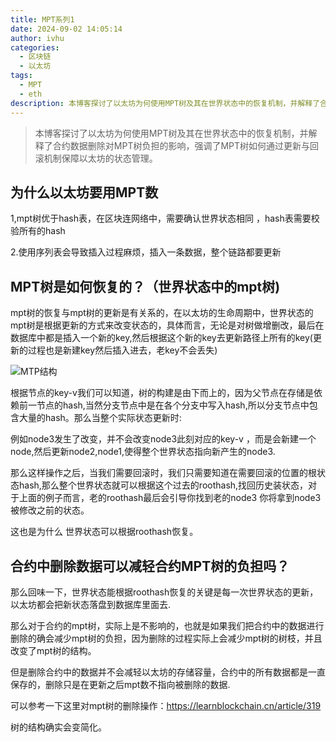 ```yaml
---
title: MPT系列1
date: 2024-09-02 14:05:14
author: ivhu
categories:
  - 区块链
  - 以太坊
tags:
  - MPT
  - eth
description: 本博客探讨了以太坊为何使用MPT树及其在世界状态中的恢复机制，并解释了合约数据删除对MPT树负担的影响，强调了MPT树如何通过更新与回滚机制保障以太坊的状态管理。
---
```


> 本博客探讨了以太坊为何使用MPT树及其在世界状态中的恢复机制，并解释了合约数据删除对MPT树负担的影响，强调了MPT树如何通过更新与回滚机制保障以太坊的状态管理。

## 为什么以太坊要用MPT数

1,mpt树优于hash表，在区块连网络中，需要确认世界状态相同 ，hash表需要校验所有的hash

2.使用序列表会导致插入过程麻烦，插入一条数据，整个链路都要更新

## MPT树是如何恢复的？（世界状态中的mpt树)

mpt树的恢复与mpt树的更新是有关系的，在以太坊的生命周期中，世界状态的mpt树是根据更新的方式来改变状态的，具体而言，无论是对树做增删改，最后在数据库中都是插入一个新的key,然后根据这个新的key去更新路径上所有的key(更新的过程也是新建key然后插入进去，老key不会丢失)

![MTP结构](/home/ivhu/.config/Typora/typora-user-images/image-20240906111324142.png)

根据节点的key-v我们可以知道，树的构建是由下而上的，因为父节点在存储是依赖前一节点的hash,当然分支节点中是在各个分支中写入hash,所以分支节点中包含大量的hash。那么当整个实际状态更新时:

例如node3发生了改变，并不会改变node3此刻对应的key-v ，而是会新建一个node,然后更新node2,node1,使得整个世界状态指向新产生的node3.

那么这样操作之后，当我们需要回滚时，我们只需要知道在需要回滚的位置的根状态hash,那么整个世界状态就可以根据这个过去的roothash,找回历史装状态，对于上面的例子而言，老的roothash最后会引导你找到老的node3 你将拿到node3被修改之前的状态。

这也是为什么 世界状态可以根据roothash恢复。

## 合约中删除数据可以减轻合约MPT树的负担吗？

那么回味一下，世界状态能根据roothash恢复的关键是每一次世界状态的更新，以太坊都会把新状态落盘到数据库里面去.

那么对于合约的mpt树，实际上是不影响的，也就是如果我们把合约中的数据进行删除的确会减少mpt树的负担，因为删除的过程实际上会减少mpt树的树枝，并且改变了mpt树的结构。

但是删除合约中的数据并不会减轻以太坊的存储容量，合约中的所有数据都是一直保存的，删除只是在更新之后mpt数不指向被删除的数据.

可以参考一下这里对mpt树的删除操作：https://learnblockchain.cn/article/319

树的结构确实会变简化。
